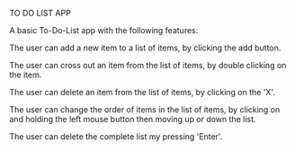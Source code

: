 TO DO LIST APP

A basic To-Do-List app with the following features:

The user can add a new item to a list of items, by clicking the add button.

The user can cross out an item from the list of items, by double clicking on the item.

The user can delete an item from the list of items, by clicking on the 'X'.

The user can change the order of items in the list of items,
by clicking on and holding the left mouse button then moving up or down the list.

The user can delete the complete list my pressing 'Enter'.
